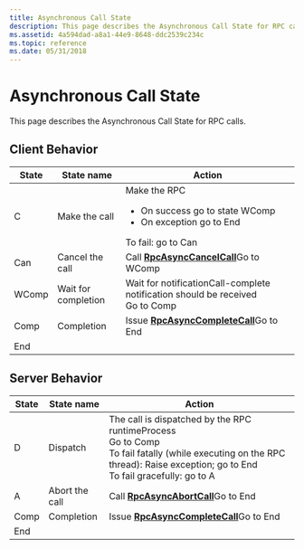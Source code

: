```yaml
---
title: Asynchronous Call State
description: This page describes the Asynchronous Call State for RPC calls.
ms.assetid: 4a594dad-a8a1-44e9-8648-ddc2539c234c
ms.topic: reference
ms.date: 05/31/2018
---
```


# Asynchronous Call State

This page describes the Asynchronous Call State for RPC calls.

## Client Behavior




| State | State name | Action | 
|-------|------------|--------|
| C | Make the call | Make the RPC<ul><li>On success go to state WComp</li><li>On exception go to End</li></ul>To fail: go to Can<br /> | 
| Can | Cancel the call | Call <a href="/windows/desktop/api/Rpcasync/nf-rpcasync-rpcasynccancelcall"><strong>RpcAsyncCancelCall</strong></a>Go to WComp<br /> | 
| WComp | Wait for completion | Wait for notificationCall-complete notification should be received<br /> Go to Comp<br /> | 
| Comp | Completion | Issue <a href="/windows/desktop/api/Rpcasync/nf-rpcasync-rpcasynccompletecall"><strong>RpcAsyncCompleteCall</strong></a>Go to End<br /> | 
| End | 




 

## Server Behavior



| State | State name     | Action                                                                                                                                                                                                              |
|-------|----------------|---------------------------------------------------------------------------------------------------------------------------------------------------------------------------------------------------------------------|
| D     | Dispatch       | The call is dispatched by the RPC runtimeProcess<br/> Go to Comp<br/> To fail fatally (while executing on the RPC thread): Raise exception; go to End<br/> To fail gracefully: go to A<br/> |
| A     | Abort the call | Call [**RpcAsyncAbortCall**](/windows/desktop/api/Rpcasync/nf-rpcasync-rpcasyncabortcall)Go to End<br/>                                                                                                                                             |
| Comp  | Completion     | Issue [**RpcAsyncCompleteCall**](/windows/desktop/api/Rpcasync/nf-rpcasync-rpcasynccompletecall)Go to End<br/>                                                                                                                                      |
| End   |                |                                                                                                                                                                                                                     |



 

 

 





